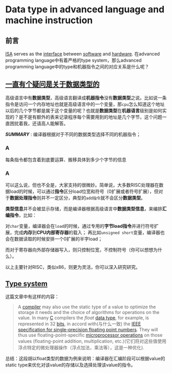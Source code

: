 # Data type in advanced language and machine instruction
## 前言

 [ISA](https://en.wikipedia.org/wiki/Instruction_set_architecture) serves as the [interface](https://en.wikipedia.org/wiki/Interface_(computing)) between [software](https://en.wikipedia.org/wiki/Software) and [hardware](https://en.wikipedia.org/wiki/Computer_hardware). 在advanced programming language中有着严格的type system，那么advanced programming language中的type和机器指令之间的对应关系是什么呢？



## [一直有个疑问是关于数据类型的](http://bbs.chinaunix.net/thread-3996911-1-1.html) 

高级语言中有**数据类型**，高级语言翻译成**机器指令**没有**数据类型**之说。比如说一条指令是访问一个内存地址也就是高级语言中的一个变量，那`cpu`怎么知道这个地址以后的几个字节都是属于这个变量的呢？也就是**数据类型**在**机器语言**级别是如何实现的？是不是有额外的表来记录程序每个需要用到的地址是几个字节，这个问题一直困扰着我，还请高人能解答。



***SUMMARY*** : 编译器根据对于不同的数据类型选择不同的机器指令；

### A

每条指令都包含着到底要运算、搬移具体到多少个字节的信息

### A

可以这么说，但也不全是，大家支持的很微妙。简单说，大多数RISC处理器在数据load的时候，可以通过**指令**区分load位宽和符号（0扩展或者符号扩展），但对于**数据处理指令**则并不一定区分，典型的`add指令`就不会区分**数据类型**。

**类型信息**并不会被显示存储，而是编译器根据高级语言中**数据类型信息**，来编排**汇编指令**，比如：

对`char`变量，编译器会在`load`的时候，通过专用的**字节load指令**并进行符号扩展，完成**内存**到**CPU内部寄存器**的载入；
再比如`unsigned short`变量，编译器也会在数据读取的时候安排一个0扩展的半字load；

而对于寄存器向外部存储器写入，则只控制位宽，不控制符号（你可以想想为什么）。

以上主要针对RISC，类似x86，则更为灵活，你可以深入研究研究。  

## [Type system](https://en.wikipedia.org/wiki/Type_system)

这篇文章中有这样的内容：

> A [compiler](https://en.wikipedia.org/wiki/Compiler) may also use the static type of a value to optimize the storage it needs and the choice of algorithms for operations on the value. In many [C](https://en.wikipedia.org/wiki/C_(programming_language)) compilers the *float* [data type](https://en.wikipedia.org/wiki/Data_type), for example, is represented in 32 [bits](https://en.wikipedia.org/wiki/Bit), in accord with(与什么一致) the [IEEE specification for single-precision floating point numbers](https://en.wikipedia.org/wiki/IEEE_754-2008). They will thus use floating-point-specific [microprocessor operations](https://en.wikipedia.org/wiki/Instruction_set) on those values (floating-point addition, multiplication, etc.)(它们将对这些值使用浮点特定的微处理器操作（浮点加法，乘法等），这是一种优化).

总结：这段胡以float类型的数据为例来说明：编译器在汇编阶段可以根据value的static type来优化对该value的存储以及选择处理该value的指令。